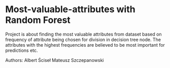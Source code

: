 # Most-valuable-attributes with Random Forest

Project is about finding the most valuable attributes from dataset based on frequency of attribute being chosen for division in decision tree node. The attributes with the highest frequencies are believed to be most important for predictions etc.

Authors:
Albert Ściseł
Mateusz Szczepanowski

